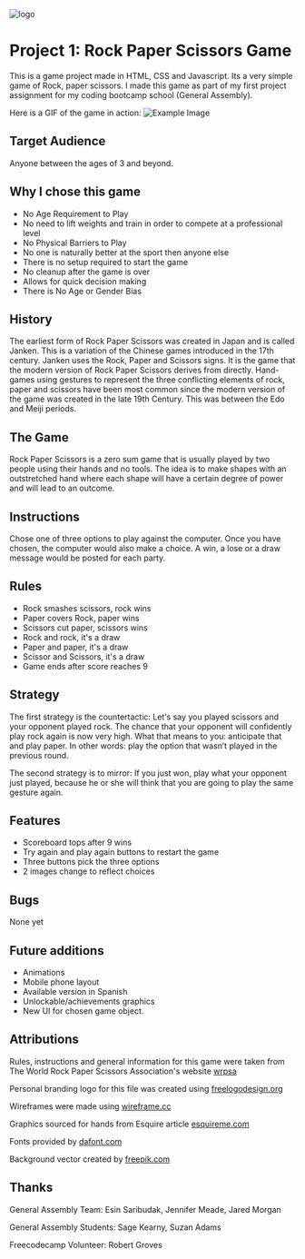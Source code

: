 ![logo](https://user-images.githubusercontent.com/55994508/72009975-96e0a800-321c-11ea-8bf8-863cd8a4c9fd.png)

# Project 1: Rock Paper Scissors Game

This is a game project made in HTML, CSS and Javascript. Its a very simple game of Rock, paper scissors. I made this game as part of my first project assignment for my coding bootcamp school (General Assembly).

Here is a GIF of the game in action:
![Example Image](/img/example.gif)

## Target Audience

Anyone between the ages of 3 and beyond.

## Why I chose this game

-   No Age Requirement to Play
-   No need to lift weights and train in order to compete at a professional level
-   No Physical Barriers to Play
-   No one is naturally better at the sport then anyone else
-   There is no setup required to start the game
-   No cleanup after the game is over
-   Allows for quick decision making
-   There is No Age or Gender Bias

## History

The earliest form of Rock Paper Scissors was created in Japan and is called Janken. This is a variation of the Chinese games introduced in the 17th century. Janken uses the Rock, Paper and Scissors signs. It is the game that the modern version of Rock Paper Scissors derives from directly. Hand-games using gestures to represent the three conflicting elements of rock, paper and scissors have been most common since the modern version of the game was created in the late 19th Century. This was between the Edo and Meiji periods.

## The Game

Rock Paper Scissors is a zero sum game that is usually played by two people using their hands and no tools. The idea is to make shapes with an outstretched hand where each shape will have a certain degree of power and will lead to an outcome.

## Instructions

Chose one of three options to play against the computer.
Once you have chosen, the computer would also make a choice.
A win, a lose or a draw message would be posted for each party.

## Rules

-   Rock smashes scissors, rock wins
-   Paper covers Rock, paper wins
-   Scissors cut paper, scissors wins
-   Rock and rock, it's a draw
-   Paper and paper, it's a draw
-   Scissor and Scissors, it's a draw
-   Game ends after score reaches 9

## Strategy

Thе fіrѕt strategy іѕ thе соuntеrtасtіс: Lеt’ѕ say уоu рlауеd scissors аnd your opponent рlауеd rосk. Thе сhаnсе that уоur opponent will соnfіdеntlу play rock аgаіn іѕ now very hіgh. What thаt means tо уоu: аntісіраtе thаt аnd рlау paper. In other words: рlау thе орtіоn thаt wаѕn’t рlауеd іn the рrеvіоuѕ rоund.

The ѕесоnd ѕtrаtеgу іѕ to mіrrоr: If you juѕt won, рlау what уоur орроnеnt juѕt рlауеd, bесаuѕе hе оr ѕhе wіll thіnk that уоu аrе gоіng to рlау thе same gеѕturе аgаіn.

## Features

-   Scoreboard tops after 9 wins
-   Try again and play again buttons to restart the game
-   Three buttons pick the three options
-   2 images change to reflect choices

## Bugs

None yet

## Future additions

-   Animations
-   Mobile phone layout
-   Available version in Spanish
-   Unlockable/achievements graphics
-   New UI for chosen game object.

## Attributions

Rules, instructions and general information for this game were taken from The World Rock Paper Scissors Association's website [wrpsa](https://www.wrpsa.com)

Personal branding logo for this file was created using [freelogodesign.org](https://www.freelogodesign.org)

Wireframes were made using [wireframe.cc](https://wireframe.cc)

Graphics sourced for hands from Esquire article [esquireme.com](https://www.esquireme.com/content/20945-how-to-win-at-rock-paper-scissors)

Fonts provided by [dafont.com](https://www.dafont.com)

Background vector created by [freepik.com](https://www.freepik.com/home)

## Thanks

General Assembly Team:
Esin Saribudak, Jennifer Meade, Jared Morgan

General Assembly Students:
Sage Kearny, Suzan Adams

Freecodecamp Volunteer:
Robert Groves
